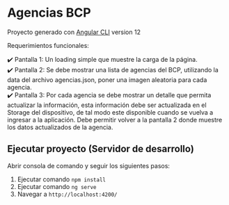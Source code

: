 # Agencias BCP

Proyecto  generado con [Angular CLI](https://github.com/angular/angular-cli) version 12

Requerimientos funcionales:

 ✔️ Pantalla 1: Un loading simple que muestre la carga de la página.<br />
 ✔️ Pantalla 2: Se debe mostrar una lista de agencias del BCP, utilizando la data del archivo agencias.json, poner una imagen aleatoria para cada agencia. <br />
 ✔️ Pantalla 3: Por cada agencia se debe mostrar un detalle que permita actualizar la información, esta información debe ser actualizada en el Storage del dispositivo, de tal modo este disponible cuando se vuelva a ingresar a la aplicación. Debe permitir volver a la pantalla 2 donde muestre los datos actualizados de la agencia.<br />

## Ejecutar proyecto (Servidor de desarrollo)

Abrir consola de comando y seguir los siguientes pasos: 

1. Ejecutar comando `npm install`
2. Ejecutar comando `ng serve`
3. Navegar a `http://localhost:4200/`
